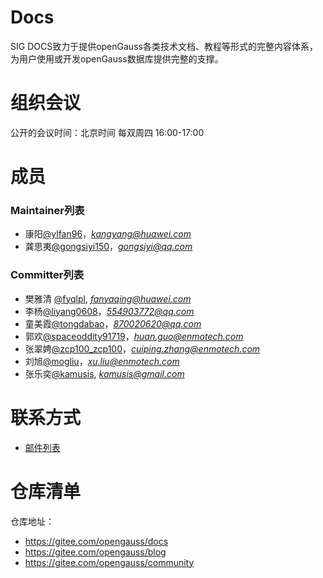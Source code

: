 

# Docs

SIG DOCS致力于提供openGauss各类技术文档、教程等形式的完整内容体系，为用户使用或开发openGauss数据库提供完整的支撑。


# 组织会议

公开的会议时间：北京时间 每双周四 16:00-17:00

# 成员


### Maintainer列表

- 康阳[@ylfan96](https://gitee.com/ylfan96)，*kangyang@huawei.com*
- 龚思夷[@gongsiyi150](https://gitee.com/gongsiyi150)，*gongsiyi@qq.com*

### Committer列表

- 樊雅清 [@fyqlpl](https://gitee.com/fyqlpl), *fanyaqing@huawei.com*
- 李杨[@liyang0608](https://gitee.com/liyang0608)，*554903772@qq.com*
- 童美霞[@tongdabao](https://gitee.com/tongdabao)，*870020620@qq.com*
- 郭欢[@spaceoddity91719](https://gitee.com/spaceoddity91719)，*huan.guo@enmotech.com*
- 张翠娉[@zcp100_zcp100](https://gitee.com/zcp100_zcp100)，*cuiping.zhang@enmotech.com*
- 刘旭[@mogliu](https://gitee.com/mogliu)，*xu.liu@enmotech.com*
- 张乐奕[@kamusis](https://gitee.com/kamusis), *kamusis@gmail.com*

# 联系方式

- [邮件列表](https://mailweb.opengauss.org/postorius/lists/docs.opengauss.org/)


# 仓库清单

仓库地址：

- https://gitee.com/opengauss/docs
- https://gitee.com/opengauss/blog
- https://gitee.com/opengauss/community

